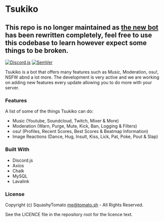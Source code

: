 # Tsukiko

## This repo is no longer maintained as [the new bot](https://ariyabot.xyz) has been rewritten completely, feel free to use this codebase to learn however expect some things to be broken.

[![Discord.js](https://img.shields.io/badge/Discord-js-orange)](https://github.com/discordjs/discord.js)
[![SemVer](https://img.shields.io/badge/SemVer-Versioning-black)](http://semver.org)


Tsukiko is a bot that offers many features such as Music, Moderation, osu!, NSFW abnd a lot more.
The development is very active and we are working on adding new features every update allowing you to do more with your server.

### Features
A list of some of the things Tsukiko can do:

* Music (Youtube, Soundcloud, Twitch, Mixer & More)
* Moderation (Warn, Purge, Mute, Kick, Ban, Logging & Filters)
* osu! (Profiles, Recent Scores, Best Scores & Beatmap Information)
* Image Reactions (Dance, Hug, Insult, Kiss, Lick, Pat, Poke, Pout & Slap)


### Built With
* Discord.js
* Axios
* Chalk
* MySQL
* Lavalink


### License
Copyright (c) SquashyTomato [me@tomato.sh](mailto:me@tomato.sh) - All Rights Reserved.

See the LICENCE file in the repository root for the licence text.
